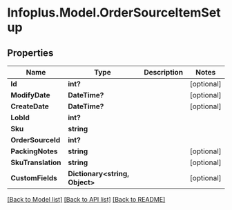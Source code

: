 # Infoplus.Model.OrderSourceItemSetup
## Properties

Name | Type | Description | Notes
------------ | ------------- | ------------- | -------------
**Id** | **int?** |  | [optional] 
**ModifyDate** | **DateTime?** |  | [optional] 
**CreateDate** | **DateTime?** |  | [optional] 
**LobId** | **int?** |  | 
**Sku** | **string** |  | 
**OrderSourceId** | **int?** |  | 
**PackingNotes** | **string** |  | [optional] 
**SkuTranslation** | **string** |  | [optional] 
**CustomFields** | **Dictionary&lt;string, Object&gt;** |  | [optional] 

[[Back to Model list]](../README.md#documentation-for-models) [[Back to API list]](../README.md#documentation-for-api-endpoints) [[Back to README]](../README.md)

